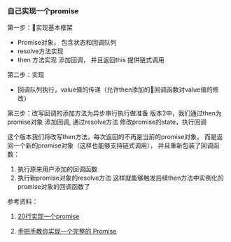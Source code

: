 ### 自己实现一个promise

第一步：实现基本框架

- Promise对象， 包含状态和回调队列
- resolve方法实现
- then 方法实现 添加回调， 并且返回this 提供链式调用

第二步：实现
- 回调队列执行，value值的传递（允许then添加的回调函数对value值的修改）


第三步：改写回调的添加方法为异步串行执行做准备
版本2中，我们通过then为promise对象 添加回调,
通过resolve方法 修改promise的state，执行回调

这个版本我们将改写then方法，每次返回的不再是当前的promise对象，
而是返回一个新的promise对象（这样也能够支持链式调用），
并且重新包装了回调函数：
1. 执行原来用户添加的回调函数
2. 执行新promise对象的resolve方法 这样就能够触发后续then方法中实例化的promise对象的回调函数了






参考资料：
1. [20行实现一个promise](https://opensourceconnections.com/blog/2014/02/16/a-simple-promise-implementation-in-about-20-lines-of-javascript/)

2. [手把手教你实现一个完整的 Promise](https://www.cnblogs.com/huansky/p/6064402.html)